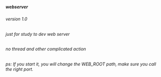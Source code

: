 ##### webserver
###### version 1.0
###### just for study to dev web server
###### no thread and other complicated action
###### ps: If you start it, you will change the WEB_ROOT path, make sure you call the right port.
